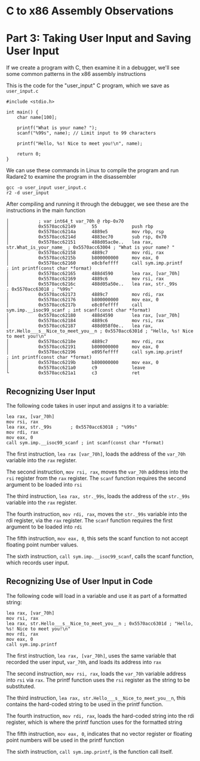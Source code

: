 # C to x86 Assembly Observations
# Part 3: Taking User Input and Saving User Input
If we create a program with C, then examine it in a debugger, we'll see some common patterns in the x86 assembly instructions

This is the code for the "user_input" C program, which we save as `user_input.c`
```
#include <stdio.h>

int main() {
    char name[100];
    
    printf("What is your name? ");
    scanf("%99s", name); // Limit input to 99 characters
    
    printf("Hello, %s! Nice to meet you!\n", name);
    
    return 0;
}
```
We can use these commands in Linux to compile the program and run Radare2 to examine the program in the disassembler
```
gcc -o user_input user_input.c
r2 -d user_input
```
After compiling and running it through the debugger, we see these are the instructions in the main function
```
│           ; var int64_t var_70h @ rbp-0x70
│           0x5570acc62149      55             push rbp
│           0x5570acc6214a      4889e5         mov rbp, rsp
│           0x5570acc6214d      4883ec70       sub rsp, 0x70
│           0x5570acc62151      488d05ac0e..   lea rax, str.What_is_your_name_ ; 0x5570acc63004 ; "What is your name? "                                                                                                       
│           0x5570acc62158      4889c7         mov rdi, rax
│           0x5570acc6215b      b800000000     mov eax, 0
│           0x5570acc62160      e8cbfeffff     call sym.imp.printf     ; int printf(const char *format)
│           0x5570acc62165      488d4590       lea rax, [var_70h]
│           0x5570acc62169      4889c6         mov rsi, rax
│           0x5570acc6216c      488d05a50e..   lea rax, str._99s       ; 0x5570acc63018 ; "%99s"
│           0x5570acc62173      4889c7         mov rdi, rax
│           0x5570acc62176      b800000000     mov eax, 0
│           0x5570acc6217b      e8c0feffff     call sym.imp.__isoc99_scanf ; int scanf(const char *format)
│           0x5570acc62180      488d4590       lea rax, [var_70h]
│           0x5570acc62184      4889c6         mov rsi, rax
│           0x5570acc62187      488d058f0e..   lea rax, str.Hello___s__Nice_to_meet_you__n ; 0x5570acc6301d ; "Hello, %s! Nice to meet you!\n"                                                                                
│           0x5570acc6218e      4889c7         mov rdi, rax
│           0x5570acc62191      b800000000     mov eax, 0
│           0x5570acc62196      e895feffff     call sym.imp.printf     ; int printf(const char *format)
│           0x5570acc6219b      b800000000     mov eax, 0
│           0x5570acc621a0      c9             leave
└           0x5570acc621a1      c3             ret
```
## Recognizing User Input
The following code takes in user input and assigns it to a variable:
```
lea rax, [var_70h]
mov rsi, rax
lea rax, str._99s       ; 0x5570acc63018 ; "%99s"
mov rdi, rax
mov eax, 0
call sym.imp.__isoc99_scanf ; int scanf(const char *format)
```
The first instruction, `lea rax [var_70h]`, loads the address of the `var_70h` variable into the `rax` register.

The second instruction, `mov rsi, rax`, moves the `var_70h` address into the `rsi` register from the `rax` register. The `scanf` function requires the second argument to be loaded into `rsi`

The third instruction, `lea rax, str._99s`, loads the address of the `str._99s` variable into the `rax` register.

The fourth instruction, `mov rdi, rax`, moves the `str._99s` variable into the rdi register, via the `rax` register. The `scanf` function requires the first argument to be loaded into `rdi`

The fifth instruction, `mov eax, 0`, this sets the scanf function to not accept floating point number values.

The sixth instruction, `call sym.imp.__isoc99_scanf`, calls the scanf function, which records user input.
## Recognizing Use of User Input in Code
The following code will load in a variable and use it as part of a formatted string:
```
lea rax, [var_70h]
mov rsi, rax
lea rax, str.Hello___s__Nice_to_meet_you__n ; 0x5570acc6301d ; "Hello, %s! Nice to meet you!\n"                                                                                
mov rdi, rax
mov eax, 0
call sym.imp.printf
```
The first instruction, `lea rax, [var_70h]`, uses the same variable that recorded the user input, `var_70h`, and loads its address into `rax`

The second instruction, `mov rsi, rax`, loads the `var_70h` variable address into `rsi` via `rax`. The printf function uses the `rsi` register as the string to be substituted.

The third instruction, `lea rax, str.Hello___s__Nice_to_meet_you__n`, this contains the hard-coded string to be used in the printf function.

The fourth instruction, `mov rdi, rax`, loads the hard-coded string into the rdi register, which is where the printf function uses for the formatted string

The fifth instruction, `mov eax, 0`, indicates that no vector register or floating point numbers will be used in the printf function

The sixth instruction, `call sym.imp.printf`, is the function call itself.
